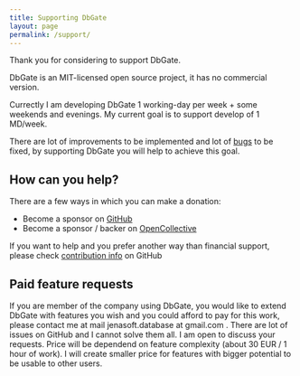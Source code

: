 ```yaml
---
title: Supporting DbGate
layout: page
permalink: /support/
---
```


Thank you for considering to support DbGate.

DbGate is an MIT-licensed open source project, it has no commercial version.

Currectly I am developing DbGate 1 working-day per week + some weekends and evenings. My current goal is to support develop of 1 MD/week.

There are lot of improvements to be implemented and lot of [bugs](https://github.com/dbgate/dbgate/issues) to be fixed, by supporting DbGate you will help to achieve this goal.

## How can you help?

There are a few ways in which you can make a donation:

- Become a sponsor on [GitHub](https://github.com/sponsors/dbgate)
- Become a sponsor / backer on [OpenCollective](https://opencollective.com/dbgate)

If you want to help and you prefer another way than financial support, please check [contribution info](https://github.com/dbgate/dbgate#how-to-contribute) on GitHub

## Paid feature requests

If you are member of the company using DbGate, you would like to extend DbGate with features you wish and you could afford to pay for this work, please contact me at mail jenasoft.database at gmail.com . There are lot of issues on GitHub and I cannot solve them all. I am open to discuss your requests. Price will be dependend on feature complexity (about 30 EUR / 1 hour of work). I will create smaller price for features with bigger potential to be usable to other users.
